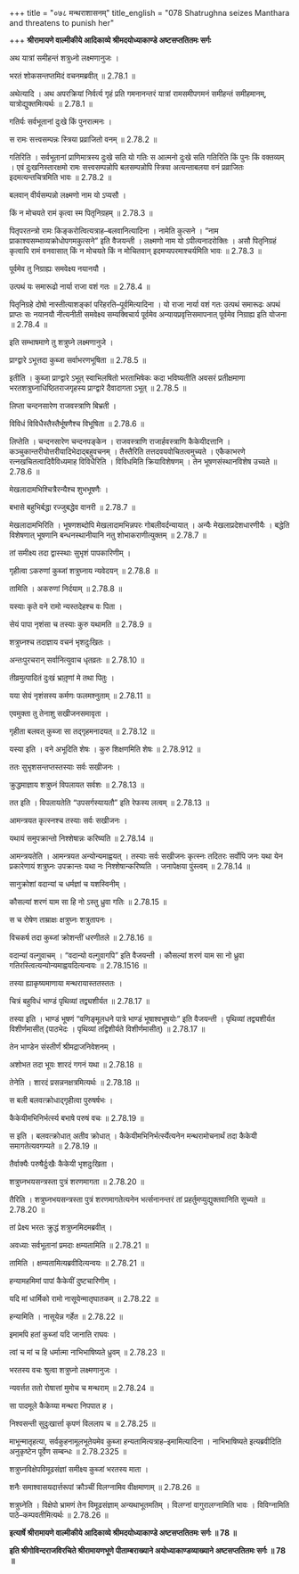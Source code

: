 +++
title = "०७८ मन्थराशासनम्"
title_english = "078 Shatrughna seizes Manthara and threatens to punish her"

+++
**श्रीरामायणे वाल्मीकीये आदिकाव्ये श्रीमदयोध्याकाण्डे अष्टसप्ततितमः सर्गः**

अथ यात्रां समीहन्तं शत्रुध्नो लक्ष्मणानुजः ।

भरतं शोकसन्तप्तमिदं वचनमब्रवीत् ॥ 2.78.1 ॥

अथेत्यादि । अथ अपरक्रियां निर्वर्त्य गृहं प्रति गमनानन्तरं यात्रां रामसमीपगमनं समीहन्तं समीहमानम्, यात्रोद्युक्तमित्यर्थः ॥ 2.78.1 ॥

गतिर्यः सर्वभूतानां दुःखे किं पुनरात्मनः ।

स रामः सत्त्वसम्पन्नः स्त्रिया प्रव्राजितो वनम् ॥ 2.78.2 ॥

गतिरिति । सर्वभूतानां प्राणिमात्रस्य दुःखे सति यो गतिः स आत्मनो दुःखे सति गतिरिति किं पुनः किं वक्तव्यम् । एवं दुःखनिस्तारक्षमो रामः सत्त्वसम्पन्नोपि बलसम्पन्नोपि स्त्रिया अत्यन्ताबलया वनं प्रव्राजितः इदमत्यन्तचित्रमिति भावः ॥ 2.78.2 ॥

बलवान् वीर्यसम्पन्नो लक्ष्मणो नाम यो ऽप्यसौ ।

किं न मोचयते रामं कृत्वा स्म पितृनिग्रहम् ॥ 2.78.3 ॥

पितृपरतन्त्रो रामः किङ्करोत्वित्यत्राह–बलवानित्यादिना । नामेति कुत्सने । “नाम प्राकाश्यसम्भाव्यक्रोधोपगमकुत्सने” इति वैजयन्ती । लक्ष्मणो नाम यो ऽपीत्यनादरोक्तिः । असौ पितृनिग्रहं कृत्वापि रामं वनवासात् किं न मोचयते किं न मोचितवान् इदमप्यपरमाश्चर्यमिति भावः ॥ 2.78.3 ॥

पूर्वमेव तु निग्राह्यः समवेक्ष्य नयानयौ ।

उत्पथं यः समारूढो नार्या राजा वशं गतः ॥ 2.78.4 ॥

पितृनिग्रहे दोषो नास्तीत्याशङ्कां परिहरति–पूर्वमित्यादिना । यो राजा नार्या वशं गतः उत्पथं समारूढः अपथं प्राप्तः सः नयानयौ नीत्यनीती समवेक्ष्य सम्यक्विचार्य पूर्वमेव अन्यायप्रवृत्तिसमापनात् पूर्वमेव निग्राह्य इति योजना ॥ 2.78.4 ॥

इति सम्भाषमाणे तु शत्रुघ्ने लक्ष्मणानुजे ।

प्राग्द्वारे ऽभूत्तदा कुब्जा सर्वाभरणभूषिता ॥ 2.78.5 ॥

इतीति । कुब्जा प्राग्द्वारे ऽभूत् स्वाभिलषितो भरताभिषेकः कदा भविष्यतीति अवसरं प्रतीक्षमाणा भरतशत्रुघ्नाधिष्ठितराजगृहस्य प्राग्द्वारे दैवादागता ऽभूत् ॥ 2.78.5 ॥

लिप्ता चन्दनसारेण राजवस्त्राणि बिभ्रती ।

विविधं विविधैस्तैस्तैर्भूषणैश्च विभूषिता ॥ 2.78.6 ॥

लिप्तेति । चन्दनसारेण चन्दनपङ्केन । राजवस्त्राणि राजार्हवस्त्राणि कैकेयीदत्तानि । कञ्चुकान्तरीयोत्तरीयादिभेदाद्बहुवचनम् । तैस्तैरिति तत्तदवयवोचितत्वमुच्यते । एकैकाभरणे रत्नखचितत्वादिवैविध्यमाह विविधैरिति । विविधमिति क्रियाविशेषणम् । तेन भूषणसंस्थानविशेष उच्यते ॥ 2.78.6 ॥

मेखलादामभिश्चित्रैरन्यैश्च शुभभूषणैः ।

बभासे बहुभिर्बद्धा रज्जुबद्धेव वानरी ॥ 2.78.7 ॥

मेखलादामभिरिति । भूषणशब्दोपि मेखलादामभिन्नपरः गोबलीवर्दन्यायात् । अन्यैः मेखलाप्रदेशधारणीयैः । बद्धेति विशेषणात् भूषणानि बन्धनस्थानीयानि नतु शोभाकराणीत्युक्तम् ॥ 2.78.7 ॥

तां समीक्ष्य तदा द्वास्स्थाः सुभृशं पापकारिणीम् ।

गृहीत्वा ऽकरुणां कुब्जां शत्रुघ्नाय न्यवेदयन् ॥ 2.78.8 ॥

तामिति । अकरुणां निर्दयाम् ॥ 2.78.8 ॥

यस्याः कृते वने रामो न्यस्तदेहश्च वः पिता ।

सेयं पापा नृशंसा च तस्याः कुरु यथामति ॥ 2.78.9 ॥

शत्रुघ्नश्च तदाज्ञाय वचनं भृशदुःखितः ।

अन्तःपुरचरान् सर्वानित्युवाच धृतव्रतः ॥ 2.78.10 ॥

तीव्रमुत्पादितं दुःखं भ्रातृ़णां मे तथा पितुः ।

यया सेयं नृशंसस्य कर्मणः फलमश्नुताम् ॥ 2.78.11 ॥

एवमुक्ता तु तेनाशु सखीजनसमावृता ।

गृहीता बलवत् कुब्जा सा तद्गृहमनादयत् ॥ 2.78.12 ॥

यस्या इति । वने अभूदिति शेषः । कुरु शिक्षणमिति शेषः ॥ 2.78.912 ॥

ततः सुभृशसन्तप्तस्तस्याः सर्वः सखीजनः ।

क्रुद्धमाज्ञाय शत्रुघ्नं विपलायत सर्वशः ॥ 2.78.13 ॥

तत इति । विपलायतेति “उपसर्गस्यायतौ” इति रेफस्य लत्वम् ॥ 2.78.13 ॥

आमन्त्रयत कृत्स्नश्च तस्याः सर्वः सखीजनः ।

यथायं समुपक्रान्तो निश्शेषान्नः करिष्यति ॥ 2.78.14 ॥

आमन्त्रयतेति । आमन्त्रयत अन्योन्यमाह्वयत् । तस्याः सर्वः सखीजनः कृत्स्नः तदितरः सर्वोपि जनः यथा येन प्रकारेणायं शत्रुघ्नः उपक्रान्तः यथा नः निश्शेषान्करिष्यति । जनापेक्षया पुंस्त्वम् ॥ 2.78.14 ॥

सानुक्रोशां वदान्यां च धर्मज्ञां च यशस्विनीम् ।

कौसल्यां शरणं याम सा हि नो ऽस्तु ध्रुवा गतिः ॥ 2.78.15 ॥

स च रोषेण ताम्राक्षः क्षत्रुघ्नः शत्रुतापनः ।

विचकर्ष तदा कुब्जां क्रोशन्तीं धरणीतले ॥ 2.78.16 ॥

वदान्यां वल्गुवाचम् । “वदान्यो वल्गुवागपि” इति वैजयन्ती । कौसल्यां शरणं याम सा नो ध्रुवा गतिरस्त्वित्यन्योन्यमाह्वयदित्यन्वयः ॥ 2.78.1516 ॥

तस्या ह्याकृष्यमाणाया मन्थरायास्ततस्ततः ।

चित्रं बहुविधं भाण्डं पृथिव्यां तद्व्यशीर्यत ॥ 2.78.17 ॥

तस्या इति । भाण्डं भूषणं “वणिङ्मूलधने पात्रे भाण्डं भूषाश्वभूषयोः” इति वैजयन्ती । पृथिव्यां तद्व्यशीर्यत विशीर्णमासीत् (पाठभेदः । पृथिव्यां तद्विशीर्यते विशीर्णमासीत्) ॥ 2.78.17 ॥

तेन भाण्डेन संस्तीर्णं श्रीमद्राजनिवेशनम् ।

अशोभत तदा भूयः शारदं गगनं यथा ॥ 2.78.18 ॥

तेनेति । शारदं प्रसन्ननक्षत्रमित्यर्थः ॥ 2.78.18 ॥

स बली बलवत्क्रोधाद्गृहीत्वा पुरुषर्षभः ।

कैकेयीमभिनिर्भर्त्स्य बभाषे परुषं वचः ॥ 2.78.19 ॥

स इति । बलवत्क्रोधात् अतीव क्रोधात् । कैकेयीमभिनिर्भर्त्स्येत्यनेन मन्थरामोचनार्थं तदा कैकेयी समागतेत्यवगम्यते ॥ 2.78.19 ॥

तैर्वाक्यैः परुषैर्दुःखैः कैकेयी भृशदुःखिता ।

शत्रुघ्नभयसन्त्रस्ता पुत्रं शरणमागता ॥ 2.78.20 ॥

तैरिति । शत्रुघ्नभयसन्त्रस्ता पुत्रं शरणमागतेत्यनेन भर्त्सनानन्तरं तां प्रहर्तुमप्युद्युक्तवानिति सूच्यते ॥ 2.78.20 ॥

तां प्रेक्ष्य भरतः क्रुद्धं शत्रुघ्नमिदमब्रवीत् ।

अवध्याः सर्वभूतानां प्रमदाः क्षम्यतामिति ॥ 2.78.21 ॥

तामिति । क्षम्यतामित्यब्रवीदित्यन्वयः ॥ 2.78.21 ॥

हन्यामहमिमां पापां कैकेयीं दुष्टचारिणीम् ।

यदि मां धार्मिको रामो नासूयेन्मातृघातकम् ॥ 2.78.22 ॥

हन्यामिति । नासूयेन्न गर्हेत ॥ 2.78.22 ॥

इमामपि हतां कुब्जां यदि जानाति राघवः ।

त्वां च मां च हि धर्मात्मा नाभिभाषिष्यते ध्रुवम् ॥ 2.78.23 ॥

भरतस्य वचः श्रुत्वा शत्रुघ्नो लक्ष्मणानुजः ।

न्यवर्त्तत ततो रोषात्तां मुमोच च मन्थराम् ॥ 2.78.24 ॥

सा पादमूले कैकेय्या मन्थरा निपपात ह ।

निश्वसन्ती सुदुःखार्त्ता कृपणं विललाप च ॥ 2.78.25 ॥

माभून्मातृहत्या, सर्वकुहनामूलभूतेयमेव कुब्जा हन्यतामित्यत्राह–इमामित्यादिना । नाभिभाषिष्यते इत्यब्रवीदिति अनुकृष्टेन पूर्वेण सम्बन्धः ॥ 2.78.2325 ॥

शत्रुघ्नविक्षेपविमूढसंज्ञां समीक्ष्य कुब्जां भरतस्य माता ।

शनैः समाश्वासयदार्त्तरूपां क्रौञ्चीं विलग्नामिव वीक्षमाणाम् ॥ 2.78.26 ॥

शत्रुघ्नेति । विक्षेपो भ्रामणं तेन विमूढसंज्ञाम् अन्यथाभूतमतिम् । विलग्नां वागुरालग्नामिति भावः । विविग्नामिति पाठे–कम्पवतीमित्यर्थः ॥ 2.78.26 ॥

**इत्यार्षे श्रीरामायणे वाल्मीकीये आदिकाव्ये श्रीमदयोध्याकाण्डे अष्टसप्ततितमः सर्गः ॥ 78 ॥**

**इति श्रीगोविन्दराजविरचिते श्रीरामायणभूणे पीताम्बराख्याने अयोध्याकाण्डव्याख्याने अष्टसप्ततितमः सर्गः ॥ 78 ॥**

